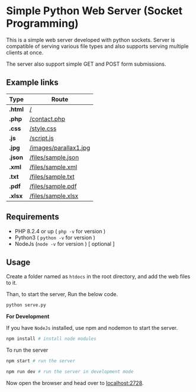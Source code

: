 # Simple Python Web Server (Socket Programming)

This is a simple web server developed with python sockets. Server is compatible of serving various file types and also supports serving multiple clients at once.

The server also support simple GET and POST form submissions.

## Example links

| Type      | Route                                                               |
| --------- | ------------------------------------------------------------------- |
| **.html** | [/](http://localhost:2728/)                                         |
| **.php**  | [/contact.php](http://localhost:2728/contact.php)                   |
| **.css**  | [/style.css](http://localhost:2728/sample/style.css)                |
| **.js**   | [/script.js](http://localhost:2728/sample/script.js)                |
| **.jpg**  | [/images/parallax1.jpg](http://localhost:2728/images/parallax1.jpg) |
| **.json** | [/files/sample.json](http://localhost:2728/files/sample.json)       |
| **.xml**  | [/files/sample.xml](http://localhost:2728/files/sample.xml)         |
| **.txt**  | [/files/sample.txt](http://localhost:2728/files/sample.txt)         |
| **.pdf**  | [/files/sample.pdf](http://localhost:2728/files/sample.pdf)         |
| **.xlsx** | [/files/sample.xlsx](http://localhost:2728/files/sample.xlsx)       |

## Requirements

- PHP 8.2.4 or up ( `php -v` for version )
- Python3 ( `python -v` for version )
- NodeJs (`node -v` for version ) [ optional ]

## Usage

Create a folder named as `htdocs` in the root directory, and add the web files to it.

Than, to start the server, Run the below code.

```bash
python serve.py
```

**For Development**

If you have `NodeJs` installed, use npm and nodemon to start the server.

```bash
npm install # install node modules
```

To run the server

```bash
npm start # run the server
```
```bash
npm run dev # run the server in development mode
```

Now open the browser and head over to [localhost:2728](http://localhost:2728).